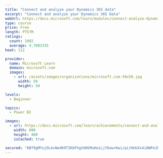 ```yaml
---
title: "Connect and analyze your Dynamics 365 data​"
excerpt: "Connect and analyze your Dynamics 365 Data​"
webUrl: https://docs.microsoft.com/learn/modules/connect-analyze-dynamics-365-data/
type: course
price: Free
length: PT57M
ratings:
  count: 1992
  average: 4.7083335
heat: 112

provider:
  name: Microsoft Learn
  domain: microsoft.com
  images:
    - url: /assets/images/organizations/microsoft.com-50x50.jpg
      width: 50
      height: 50

levels:
  - Beginner

topics:
  - Power BI

images:
  - url: https://docs.microsoft.com/learn/achievements/connect-and-analyze-your-microsoft-dynamics-365-data-social.png
    width: 800
    height: 400
    isCached: true

secured: "6BT9gMYujOL4vNedK9TZKbFhgtHHSMuHoiLjY6ow+Kwi/pLtHUUXs4i8WPo1R5S1wS9XfEhyeIFTEUdntQB8L6NStfww2NRFJHCB5cuwHqHpmU9Kqx9GAMk8VM1ku8v6XBVMHQIhfoBPGYxVf9KZfwHSCT3jouk7cG8j014lcB3+GqGuCk57xTJ9b4RUsgZKIFrsQJ/M5LEmYj0q6q/E1pyMAwuiwr3I6SCXGGMU+oe1WiN7Bw+Www3fFWCpdBRoeDbQh7rG4sQM9qLP9quH4kIe/+LRINxnuUrgew2Ry1I3GV1rV7jj2k19TFx8KR75oxFpbHIy7DnEPS+/RSMldep+GtoU54bWnsNOk8gX/Y0tyuQ2JNSICmI9C9kD5wmvkC9P8rVzb20w7nlSv2s8h8LB3CYb8CsejUK6HSZ0ru4=;InDxIA+ZkvHinRI/ywVRBw=="
---
```



